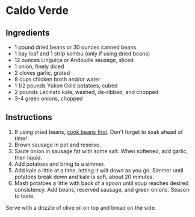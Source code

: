 # Caldo Verde

## Ingredients

- 1 pound dried beans or 30 ounces canned beans
- 1 bay leaf and 1 strip kombu (only if using dried beans)
- 12 ounces Linguiça or Andouille sausage, sliced
- 1 onion, finely diced
- 2 cloves garlic, grated
- 8 cups chicken broth and/or water
- 1 1/2 pounds Yukon Gold potatoes, cubed
- 2 pounds Lacinato kale, washed, de-ribbed, and chopped
- 3-4 green onions, chopped

## Instructions

1. If using dried beans, [cook beans first](beans.md). Don't forget to soak ahead of time!
2. Brown sausage in pot and reserve.
3. Saute onion in sausage fat with some salt. When softened, add garlic, then liquid.
4. Add potatoes and bring to a simmer.
5. Add kale a little at a time, letting it wilt down as you go. Simmer until potatoes break down and kale is soft, about 20 minutes.
6. Mash potatoes a little with back of a spoon until soup reaches desired consistency. Add beans, reserved sausage, and green onions. Season to taste.

Serve with a drizzle of olive oil on top and bread on the side.
